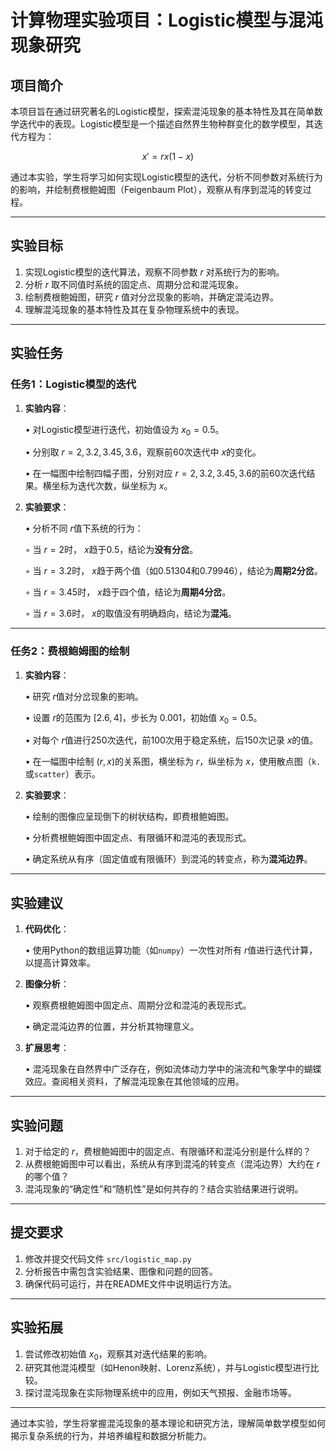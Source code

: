 # 计算物理实验项目：Logistic模型与混沌现象研究

## 项目简介
本项目旨在通过研究著名的Logistic模型，探索混沌现象的基本特性及其在简单数学迭代中的表现。Logistic模型是一个描述自然界生物种群变化的数学模型，其迭代方程为：

$$
x' = rx(1-x)
$$

通过本实验，学生将学习如何实现Logistic模型的迭代，分析不同参数对系统行为的影响，并绘制费根鲍姆图（Feigenbaum Plot），观察从有序到混沌的转变过程。

---

## 实验目标
1. 实现Logistic模型的迭代算法，观察不同参数 $r$ 对系统行为的影响。
2. 分析 $r$ 取不同值时系统的固定点、周期分岔和混沌现象。
3. 绘制费根鲍姆图，研究 $r$ 值对分岔现象的影响，并确定混沌边界。
4. 理解混沌现象的基本特性及其在复杂物理系统中的表现。

---

## 实验任务

### 任务1：Logistic模型的迭代
1. **实验内容**：
   
   • 对Logistic模型进行迭代，初始值设为 $x_0 = 0.5$。
   
   • 分别取 $r=2, 3.2, 3.45, 3.6$，观察前60次迭代中 $x$的变化。
   
   • 在一幅图中绘制四幅子图，分别对应 $r=2, 3.2, 3.45, 3.6$的前60次迭代结果。横坐标为迭代次数，纵坐标为 $x$。

3. **实验要求**：
   
   • 分析不同 $r$值下系统的行为：
   
     ◦ 当 $r=2$时， $x$趋于0.5，结论为**没有分岔**。
   
     ◦ 当 $r=3.2$时， $x$趋于两个值（如0.51304和0.79946），结论为**周期2分岔**。
   
     ◦ 当 $r=3.45$时， $x$趋于四个值，结论为**周期4分岔**。
   
     ◦ 当 $r=3.6$时， $x$的取值没有明确趋向，结论为**混沌**。

---

### 任务2：费根鲍姆图的绘制
1. **实验内容**：
   
   • 研究 $r$值对分岔现象的影响。
   
   • 设置 $r$的范围为 $[2.6, 4]$，步长为 $0.001$，初始值 $x_0=0.5$。
   
   • 对每个 $r$值进行250次迭代，前100次用于稳定系统，后150次记录 $x$的值。
   
   • 在一幅图中绘制 $(r, x)$的关系图，横坐标为 $r$，纵坐标为 $x$，使用散点图（`k.`或`scatter`）表示。

3. **实验要求**：
   
   • 绘制的图像应呈现倒下的树状结构，即费根鲍姆图。
   
   • 分析费根鲍姆图中固定点、有限循环和混沌的表现形式。
   
   • 确定系统从有序（固定值或有限循环）到混沌的转变点，称为**混沌边界**。

---

## 实验建议
1. **代码优化**：
   
   • 使用Python的数组运算功能（如`numpy`）一次性对所有 $r$值进行迭代计算，以提高计算效率。
   
2. **图像分析**：
   
   • 观察费根鲍姆图中固定点、周期分岔和混沌的表现形式。
   
   • 确定混沌边界的位置，并分析其物理意义。

3. **扩展思考**：
   
   • 混沌现象在自然界中广泛存在，例如流体动力学中的湍流和气象学中的蝴蝶效应。查阅相关资料，了解混沌现象在其他领域的应用。

---

## 实验问题
1. 对于给定的 $r$，费根鲍姆图中的固定点、有限循环和混沌分别是什么样的？
2. 从费根鲍姆图中可以看出，系统从有序到混沌的转变点（混沌边界）大约在 $r$的哪个值？
3. 混沌现象的“确定性”和“随机性”是如何共存的？结合实验结果进行说明。

---

## 提交要求
1. 修改并提交代码文件 `src/logistic_map.py`
2. 分析报告中需包含实验结果、图像和问题的回答。
3. 确保代码可运行，并在README文件中说明运行方法。

---

## 实验拓展
1. 尝试修改初始值 $x_0$，观察其对迭代结果的影响。
2. 研究其他混沌模型（如Henon映射、Lorenz系统），并与Logistic模型进行比较。
3. 探讨混沌现象在实际物理系统中的应用，例如天气预报、金融市场等。

---

通过本实验，学生将掌握混沌现象的基本理论和研究方法，理解简单数学模型如何揭示复杂系统的行为，并培养编程和数据分析能力。
